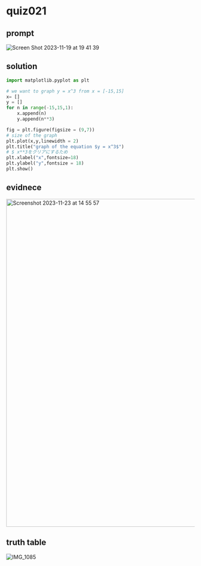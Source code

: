 # quiz021

## prompt
![Screen Shot 2023-11-19 at 19 41 39](https://github.com/ayyyane/unit2_g11/assets/142702159/8f0888a0-d983-4dd9-b618-d2cb6b72e3a7)

## solution
```.py
import matplotlib.pyplot as plt

# we want to graph y = x^3 from x = [-15,15]
x= []
y = []
for n in range(-15,15,1):
    x.append(n)
    y.append(n**3)

fig = plt.figure(figsize = (9,7))
# size of the graph
plt.plot(x,y,linewidth = 2)
plt.title("graph of the equation $y = x^3$")
# $ x**3をクリアにするため
plt.xlabel("x",fontsize=18)
plt.ylabel("y",fontsize = 18)
plt.show()

```

## evidnece
<img width="874" alt="Screenshot 2023-11-23 at 14 55 57" src="https://github.com/ayyyane/unit2_g11/assets/142702159/917ed957-f600-42c2-b82f-4b378f96dd26">

## truth table
![IMG_1085](https://github.com/ayyyane/unit2_g11/assets/142702159/eb0edcf2-40fd-4a16-b8cf-f7a070b153a9)
